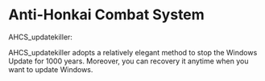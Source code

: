 # Anti-Honkai Combat System

AHCS_updatekiller:

AHCS_updatekiller adopts a relatively elegant method to stop the Windows Update for 1000 years. Moreover, you can recovery it anytime when you want to update Windows.
